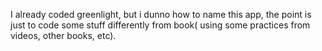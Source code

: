 I already coded greenlight, but i dunno how to name this app, the point is just to code some stuff differently from book( using some practices from videos, other books, etc).
